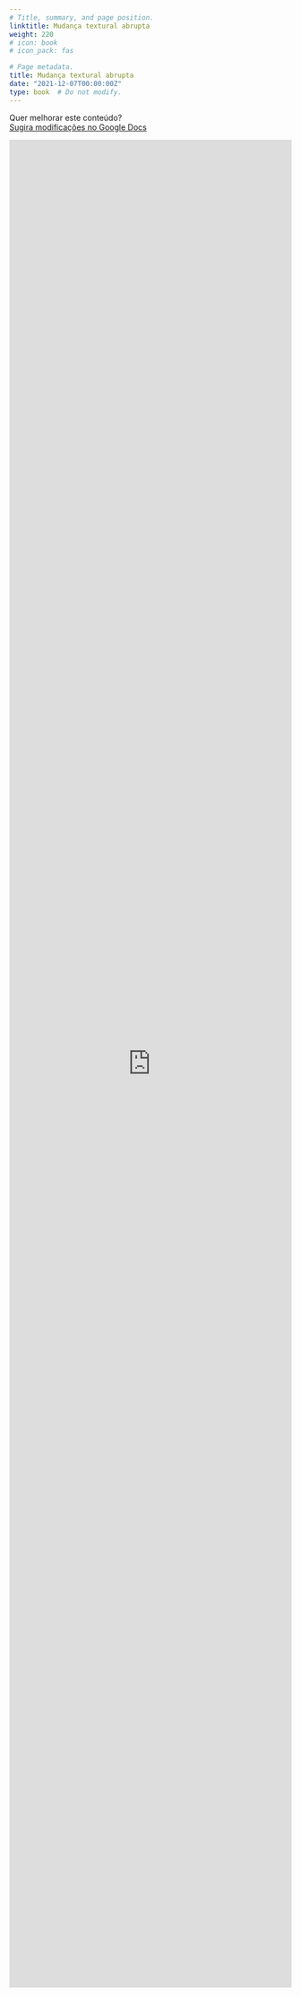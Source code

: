 ```yaml
---
# Title, summary, and page position.
linktitle: Mudança textural abrupta
weight: 220
# icon: book
# icon_pack: fas

# Page metadata.
title: Mudança textural abrupta
date: "2021-12-07T00:00:00Z"
type: book  # Do not modify.
---
```


Quer melhorar este conteúdo?<br>
[<i class="fa fa-edit" aria-hidden="true"></i> Sugira modificações no Google Docs][edit]

[edit]: https://docs.google.com/document/d/1LQ_QrLWSGa7NMSiwRnrkX6EKu4ti1Xg4YUSmL3VgKQ8/edit?usp=sharing

<iframe frameborder="0" style="width: 100%; height: 3300px" src="https://docs.google.com/document/d/e/2PACX-1vRxZRA5dO9FKf1sfLqRMGvIz8PKZzBFi4cskNaUEMSQVVYAXaBe1QLv-6wFdhY046O_C-B1PROg_gpx/pub?embedded=true"></iframe>
